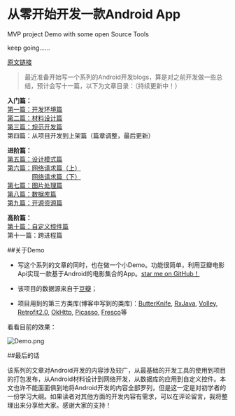 # 从零开始开发一款Android App

MVP project Demo with some open Source Tools

keep going......

[原文链接](http://www.jianshu.com/p/a58d15ef5c8b)

>最近准备开始写一个系列的Android开发blogs，算是对之前开发做一些总结，预计会写十一篇，以下为文章目录：（持续更新中！）  

**入门篇：**  
[第一篇：开发环境篇](http://www.jianshu.com/p/b20c9c6993f5)  
[第二篇：材料设计篇](http://www.jianshu.com/p/47b81f3a0b31)  
[第三篇：规范开发篇](http://www.jianshu.com/p/be0d9c0908f2)  
第四篇：从项目开发到上架篇（篇章调整，最后更新）  

**进阶篇：**  
[第五篇：设计模式篇](http://www.jianshu.com/p/fa92ca51bdb0)  
[第六篇：网络请求篇（上）](http://www.jianshu.com/p/b084b6d91260)  
    [网络请求篇（下）](http://www.jianshu.com/p/4c0b9793d0b7)  
[第七篇：图片处理篇](http://www.jianshu.com/p/9b93737bfa88)  
[第八篇：数据库篇](http://www.jianshu.com/p/260dda970e19)  
[第九篇：开源资源篇](http://www.jianshu.com/p/bf78e484fc4e)  

**高阶篇：**  
[第十篇：自定义控件篇](http://www.jianshu.com/p/2266c6b82cb3)  
第十一篇：跨进程篇  

##关于Demo  
 *  写这个系列的文章的同时，也在做一个小Demo。功能很简单，利用豆瓣电影Api实现一款基于Android的电影集合的App。[star me on GitHub！](https://github.com/ToryangChen/SampleDemo)  

* 该项目的数据源来自于[豆瓣](https://developers.douban.com/wiki/?title=guide)；   

* 项目用到的第三方类库(博客中写到的类库)：[ButterKnife](http://jakewharton.github.io/butterknife/), [RxJava](https://github.com/ReactiveX/RxJava/wiki), [Volley](https://github.com/mcxiaoke/android-volley), [Retrofit2.0](http://square.github.io/retrofit/), [OkHttp](http://square.github.io/okhttp/), [Picasso](http://square.github.io/picasso/), [Fresco](https://github.com/facebook/fresco)等  

看看目前的效果：  

![Demo.png](http://upload-images.jianshu.io/upload_images/533504-9cc42282dabe92d7.png?imageMogr2/auto-orient/strip%7CimageView2/2/w/1240)

##最后的话  

该系列的文章对Android开发的内容涉及较广，从最基础的开发工具的使用到项目的打包发布，从Android材料设计到网络开发，从数据库的应用到自定义控件。本文也许不能面面俱到地将Android开发的内容全部罗列，但是这一定是对初学者的一份学习大纲。如果读者对其他方面的开发内容有需求，可以在评论留言，我将整理出来分享给大家。感谢大家的支持！

